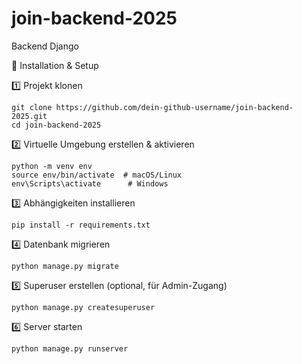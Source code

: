 # join-backend-2025
Backend Django


🔧 Installation & Setup

1️⃣ Projekt klonen

    git clone https://github.com/dein-github-username/join-backend-2025.git
    cd join-backend-2025

2️⃣ Virtuelle Umgebung erstellen & aktivieren

    python -m venv env
    source env/bin/activate  # macOS/Linux
    env\Scripts\activate      # Windows

3️⃣ Abhängigkeiten installieren

    pip install -r requirements.txt

4️⃣ Datenbank migrieren

    python manage.py migrate

5️⃣ Superuser erstellen (optional, für Admin-Zugang)

    python manage.py createsuperuser

6️⃣ Server starten

    python manage.py runserver